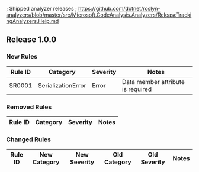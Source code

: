 ; Shipped analyzer releases
; https://github.com/dotnet/roslyn-analyzers/blob/master/src/Microsoft.CodeAnalysis.Analyzers/ReleaseTrackingAnalyzers.Help.md

## Release 1.0.0

### New Rules

Rule ID | Category | Severity | Notes
--------|----------|----------|--------------------
SR0001|SerializationError|Error|Data member attribute is required

### Removed Rules

Rule ID | Category | Severity | Notes
--------|----------|----------|--------------------

### Changed Rules

Rule ID | New Category | New Severity | Old Category | Old Severity | Notes
--------|--------------|--------------|--------------|--------------|-------